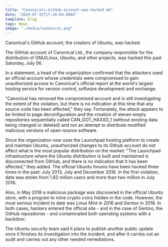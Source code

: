 ```yaml
---
title: "Canonicals-GitHub-account-was-hacked.md"
date: "2019-07-15T17:20:04.000Z"
template: blog
tags: News
image: "./media/canonical.png"
---
```


<title-2>Canonical's GitHub account, the creators of Ubuntu, was hacked.</title-2>

The GitHub account of Canonical Ltd., the company responsible for the distribution of GNU/Linux, Ubuntu, and other projects, was hacked this past Saturday, July 06. 

In a statement, a head of the organization confirmed that the attackers used an official account whose credentials were compromised to gain unauthorized access to Canonical's official report at the world's largest hosting service for version control, software development and exchange.


"Canonical has removed the compromised account and is still investigating the extent of the violation, but there is no indication at this time that any source code has been affected," they say.
Fortunately, the attack appears to be limited to page deconfiguration and the creation of eleven empty repositories sequentially called CAN_GOT_HAXXD_1 (without existing data being changed or deleted) and not an attempt to distribute modified malicious versions of open-source software.

Since the organization now uses the Launchpad hosting platform to create and maintain Ubuntu, unauthorized changes to its Github account do not affect what is the most popular distribution on the market: "The Launchpad infrastructure where the Ubuntu distribution is built and maintained is disconnected from GitHub, and there is no indication that it has been affected," they added.
The official Ubuntu forums have been hacked three times in the past: July 2013, July and December 2016. In the first violation, data was stolen from 1.82 million users and more than two million in July 2016.

Also, in May 2018 a malicious package was discovered in the official Ubuntu store, with a program to mine crypto coins hidden in the code. However, the most serious incident to date was Linux Mint in 2016 and Gentoo in 2018. In both cases, hackers entered the official site - and in the case of Gentoo, the GitHub repositories - and contaminated both operating systems with a backdoor.

The Ubuntu security team said it plans to publish another public update once it finishes its investigation into the incident, and after it carries out an audit and carries out any other needed remediations.
